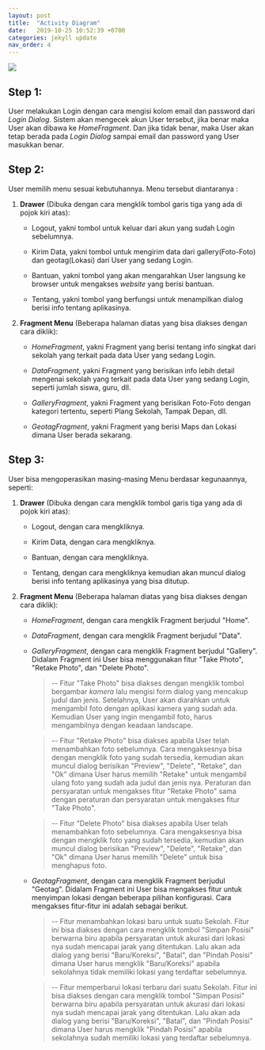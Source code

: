 ```yaml
---
layout: post
title:  "Activity Diagram"
date:   2019-10-25 10:52:39 +0700
categories: jekyll update
nav_order: 4
---
```


<img src="{{side.baseurl}}/assets/image/activityDiagram.png">

## Step 1:

User melakukan Login dengan cara mengisi kolom email dan password dari _Login Dialog_. Sistem akan mengecek akun User tersebut, jika benar maka User akan dibawa ke _HomeFragment_. Dan jika tidak benar, maka User akan tetap berada pada _Login Dialog_ sampai email dan password yang User masukkan benar. 

## Step 2:

User memilih menu sesuai kebutuhannya. Menu tersebut diantaranya :

1. **Drawer** (Dibuka dengan cara mengklik tombol garis tiga yang ada di pojok kiri atas):

	- Logout, yakni tombol untuk keluar dari akun yang sudah Login sebelumnya.

	- Kirim Data, yakni tombol untuk mengirim data dari gallery(Foto-Foto) dan geotag(Lokasi) dari User yang sedang Login.

	- Bantuan, yakni tombol yang akan mengarahkan User langsung ke browser untuk mengakses _website_ yang berisi bantuan.

	- Tentang, yakni tombol yang berfungsi untuk menampilkan dialog berisi info tentang aplikasinya.

2. **Fragment Menu** (Beberapa halaman diatas yang bisa diakses dengan cara diklik):

	- _HomeFragment_, yakni Fragment yang berisi tentang info singkat dari sekolah yang terkait pada data User yang sedang Login.

	- _DataFragment_, yakni Fragment yang berisikan info lebih detail mengenai sekolah yang terkait pada data User yang sedang Login, seperti jumlah siswa, guru, dll.

	- _GalleryFragment_, yakni Fragment yang berisikan Foto-Foto dengan kategori tertentu, seperti Plang Sekolah, Tampak Depan, dll.

	- _GeotagFragment_, yakni Fragment yang berisi Maps dan Lokasi dimana User berada sekarang.

## Step 3:

User bisa mengoperasikan masing-masing Menu berdasar kegunaannya, seperti:

1. **Drawer** (Dibuka dengan cara mengklik tombol garis tiga yang ada di pojok kiri atas):

	- Logout, dengan cara mengkliknya.

	- Kirim Data, dengan cara mengkliknya.

	- Bantuan, dengan cara mengkliknya.

	- Tentang, dengan cara mengkliknya kemudian akan muncul dialog berisi info tentang aplikasinya yang bisa ditutup.

2. **Fragment Menu** (Beberapa halaman diatas yang bisa diakses dengan cara diklik):

	- _HomeFragment_, dengan cara mengklik Fragment berjudul "Home".

	- _DataFragment_, dengan cara mengklik Fragment berjudul "Data".

	- _GalleryFragment_, dengan cara mengklik Fragment berjudul "Gallery". Didalam Fragment ini User bisa menggunakan fitur "Take Photo", "Retake Photo", dan "Delete Photo". 

		>-- Fitur "Take Photo" bisa diakses dengan mengklik tombol bergambar *kamera* lalu mengisi form dialog yang mencakup judul dan jenis. Setelahnya, User akan diarahkan untuk mengambil foto dengan aplikasi kamera yang sudah ada. Kemudian User yang ingin mengambil foto, harus mengambilnya dengan  keadaan landscape.

		>-- Fitur "Retake Photo" bisa diakses apabila User telah menambahkan foto sebelumnya. Cara mengaksesnya bisa dengan mengklik foto yang sudah tersedia, kemudian akan muncul dialog berisikan "Preview", "Delete", "Retake", dan "Ok" dimana User harus memilih "Retake" untuk mengambil ulang foto yang sudah ada judul dan jenis nya. Peraturan dan persyaratan untuk mengakses fitur "Retake Photo" sama dengan peraturan dan persyaratan untuk mengakses fitur "Take Photo".

		>-- Fitur "Delete Photo" bisa diakses apabila User telah menambahkan foto sebelumnya. Cara mengaksesnya bisa dengan mengklik foto yang sudah tersedia, kemudian akan muncul dialog berisikan "Preview", "Delete", "Retake", dan "Ok" dimana User harus memilih "Delete" untuk bisa menghapus foto.

	- _GeotagFragment_, dengan cara mengklik Fragment berjudul "Geotag". Didalam Fragment ini User bisa mengakses fitur untuk menyimpan lokasi dengan beberapa pilihan konfigurasi. Cara mengakses fitur-fitur ini adalah sebagai berikut.

		>-- Fitur menambahkan lokasi baru untuk suatu Sekolah. Fitur ini bisa diakses dengan cara mengklik tombol "Simpan Posisi" berwarna biru apabila persyaratan untuk akurasi dari lokasi nya sudah mencapai jarak yang ditentukan. Lalu akan ada dialog yang berisi "Baru/Koreksi", "Batal", dan "Pindah Posisi" dimana User harus mengklik "Baru/Koreksi" apabila sekolahnya tidak memiliki lokasi yang terdaftar sebelumnya.

		>-- Fitur memperbarui lokasi terbaru dari suatu Sekolah. Fitur ini bisa diakses dengan cara mengklik tombol "Simpan Posisi" berwarna biru apabila persyaratan untuk akurasi dari lokasi nya sudah mencapai jarak yang ditentukan. Lalu akan ada dialog yang berisi "Baru/Koreksi", "Batal", dan "Pindah Posisi" dimana User harus mengklik "Pindah Posisi" apabila sekolahnya sudah memiliki lokasi yang terdaftar sebelumnya.